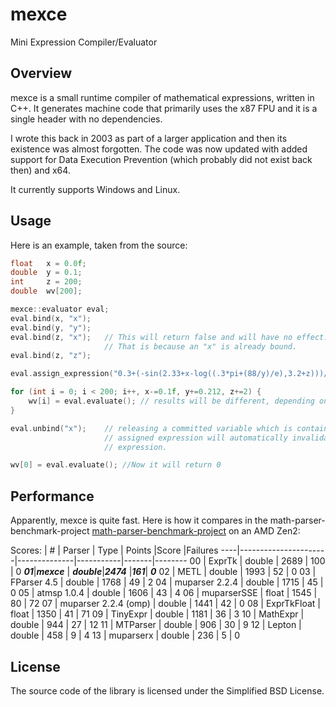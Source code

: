 # mexce 

Mini Expression Compiler/Evaluator

## Overview

mexce is a small runtime compiler of mathematical expressions, written in C++. It generates machine code that primarily uses the x87 FPU and it is a single header with no dependencies.

I wrote this back in 2003 as part of a larger application and then its existence was almost forgotten. The code was now updated with added support for Data Execution Prevention (which probably did not exist back then) and x64.

It currently supports Windows and Linux.

## Usage

Here is an example, taken from the source:

```cpp
float   x = 0.0f;
double  y = 0.1;
int     z = 200;
double  wv[200];

mexce::evaluator eval;
eval.bind(x, "x");
eval.bind(y, "y");
eval.bind(z, "x");   // This will return false and will have no effect.
                     // That is because an "x" is already bound.
eval.bind(z, "z");

eval.assign_expression("0.3+(-sin(2.33+x-log((.3*pi+(88/y)/e),3.2+z)))/98");

for (int i = 0; i < 200; i++, x-=0.1f, y+=0.212, z+=2) {
    wv[i] = eval.evaluate(); // results will be different, depending on x, y, z
}

eval.unbind("x");    // releasing a committed variable which is contained in the
                     // assigned expression will automatically invalidate the
                     // expression.

wv[0] = eval.evaluate(); //Now it will return 0
```

## Performance

Apparently, mexce is quite fast.
Here is how it compares in the math-parser-benchmark-project [math-parser-benchmark-project](https://github.com/ArashPartow/math-parser-benchmark-project) on an AMD Zen2:

Scores:
| #   | Parser               |  Type        |   Points  |Score  |Failures
  ----|----------------------|--------------|-----------|-------|--------
  00  | ExprTk               |  double      |     2689  |  100  |  0
 ***01***|***mexce***        |  ***double***|***2474*** |***161***|  ***0***
  02  | METL                 |  double      |     1993  |   52  |  0
  03  | FParser 4.5          |  double      |     1768  |   49  |  2
  04  | muparser 2.2.4       |  double      |     1715  |   45  |  0
  05  | atmsp 1.0.4          |  double      |     1606  |   43  |  4
  06  | muparserSSE          |  float       |     1545  |   80  | 72
  07  | muparser 2.2.4 (omp) |  double      |     1441  |   42  |  0
  08  | ExprTkFloat          |  float       |     1350  |   41  | 71
  09  | TinyExpr             |  double      |     1181  |   36  |  3
  10  | MathExpr             |  double      |      944  |   27  | 12
  11  | MTParser             |  double      |      906  |   30  |  9
  12  | Lepton               |  double      |      458  |    9  |  4
  13  | muparserx            |  double      |      236  |    5  |  0

## License

The source code of the library is licensed under the Simplified BSD License.
